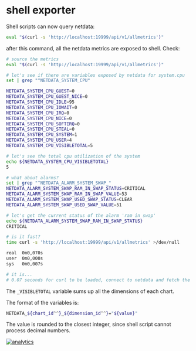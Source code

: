 # shell exporter

Shell scripts can now query netdata:

```sh
eval "$(curl -s 'http://localhost:19999/api/v1/allmetrics')"
```

after this command, all the netdata metrics are exposed to shell. Check:

```sh
# source the metrics
eval "$(curl -s 'http://localhost:19999/api/v1/allmetrics')"

# let's see if there are variables exposed by netdata for system.cpu
set | grep "^NETDATA_SYSTEM_CPU"

NETDATA_SYSTEM_CPU_GUEST=0
NETDATA_SYSTEM_CPU_GUEST_NICE=0
NETDATA_SYSTEM_CPU_IDLE=95
NETDATA_SYSTEM_CPU_IOWAIT=0
NETDATA_SYSTEM_CPU_IRQ=0
NETDATA_SYSTEM_CPU_NICE=0
NETDATA_SYSTEM_CPU_SOFTIRQ=0
NETDATA_SYSTEM_CPU_STEAL=0
NETDATA_SYSTEM_CPU_SYSTEM=1
NETDATA_SYSTEM_CPU_USER=4
NETDATA_SYSTEM_CPU_VISIBLETOTAL=5

# let's see the total cpu utilization of the system
echo ${NETDATA_SYSTEM_CPU_VISIBLETOTAL}
5

# what about alarms?
set | grep "^NETDATA_ALARM_SYSTEM_SWAP_"
NETDATA_ALARM_SYSTEM_SWAP_RAM_IN_SWAP_STATUS=CRITICAL
NETDATA_ALARM_SYSTEM_SWAP_RAM_IN_SWAP_VALUE=53
NETDATA_ALARM_SYSTEM_SWAP_USED_SWAP_STATUS=CLEAR
NETDATA_ALARM_SYSTEM_SWAP_USED_SWAP_VALUE=51

# let's get the current status of the alarm 'ram in swap'
echo ${NETDATA_ALARM_SYSTEM_SWAP_RAM_IN_SWAP_STATUS}
CRITICAL

# is it fast?
time curl -s 'http://localhost:19999/api/v1/allmetrics' >/dev/null

real  0m0,070s
user  0m0,000s
sys   0m0,007s

# it is...
# 0.07 seconds for curl to be loaded, connect to netdata and fetch the response back...
```

The `_VISIBLETOTAL` variable sums up all the dimensions of each chart.

The format of the variables is:

```sh
NETDATA_${chart_id^^}_${dimension_id^^}="${value}"
```

The value is rounded to the closest integer, since shell script cannot process decimal numbers.

[![analytics](https://www.google-analytics.com/collect?v=1&aip=1&t=pageview&_s=1&ds=github&dr=https%3A%2F%2Fgithub.com%2Fnetdata%2Fnetdata&dl=https%3A%2F%2Fmy-netdata.io%2Fgithub%2Fweb%2Fapi%2Fexporters%2Fshell%2FREADME&_u=MAC~&cid=5792dfd7-8dc4-476b-af31-da2fdb9f93d2&tid=UA-64295674-3)]()
